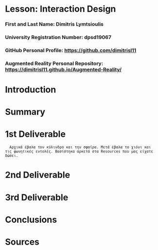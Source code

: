 # Lesson: Interaction Design

### First and Last Name: Dimitris Lymtsioulis
### University Registration Number: dpsd19067
### GitHub Personal Profile: https://github.com/dimitrisl11
### Augmented Reality Personal Repository: https://dimitrisl11.github.io/Augmented-Reality/

# Introduction

# Summary


# 1st Deliverable
      Αρχικά έβαλα τον κύλινδρο και την σφαίρα. Μετά έβαλα το χιόνι και τις φωνητικές εντολές. Βασίστηκα αρκετά στα Resources που μας είχατε δώσει.
 

# 2nd Deliverable


# 3rd Deliverable 


# Conclusions


# Sources
